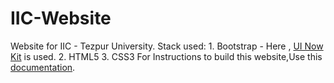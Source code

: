 # IIC-Website
Website for IIC - Tezpur University.
Stack used: 
    1. Bootstrap - Here , [UI Now Kit](https://demos.creative-tim.com/now-ui-kit/index.html) is used.
    2. HTML5
    3. CSS3
For Instructions to build this website,Use this [documentation](https://demos.creative-tim.com/now-ui-kit/docs/1.0/getting-started/introduction.html).
